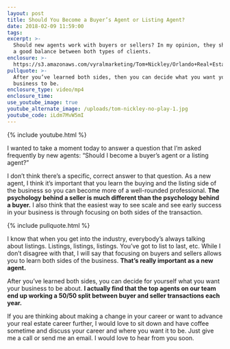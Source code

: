 ```yaml
---
layout: post
title: Should You Become a Buyer’s Agent or Listing Agent?
date: 2018-02-09 11:59:00
tags:
excerpt: >-
  Should new agents work with buyers or sellers? In my opinion, they should have
  a good balance between both types of clients.
enclosure: >-
  https://s3.amazonaws.com/vyralmarketing/Tom+Nickley/Orlando+Real+Estate+Agent-+Should+you+become+a+buyer+or+listing+agent%253F.mp4
pullquote: >-
  After you’ve learned both sides, then you can decide what you want your
  business to be.
enclosure_type: video/mp4
enclosure_time:
use_youtube_image: true
youtube_alternate_image: /uploads/tom-nickley-no-play-1.jpg
youtube_code: iLdm7MvW5mI
---
```


{% include youtube.html %}

I wanted to take a moment today to answer a question that I’m asked frequently by new agents: “Should I become a buyer’s agent or a listing agent?”

I don’t think there’s a specific, correct answer to that question. As a new agent, I think it’s important that you learn the buying and the listing side of the business so you can become more of a well-rounded professional.&nbsp;**The psychology behind a seller is much different than the psychology behind a buyer.**&nbsp;I also think that the easiest way to see scale and see early success in your business is through focusing on both sides of the transaction.

{% include pullquote.html %}

I know that when you get into the industry, everybody’s always talking about listings. Listings, listings, listings. You’ve got to list to last, etc. While I don’t disagree with that, I will say that focusing on buyers and sellers allows you to learn both sides of the business. **That’s really important as a new agent.**

After you’ve learned both sides, you can decide for yourself what you want your business to be about. **I actually find that the top agents on our team end up working a 50/50 split between buyer and seller transactions each year.**

If you are thinking about making a change in your career or want to advance your real estate career further, I would love to sit down and have coffee sometime and discuss your career and where you want it to be. Just give me a call or send me an email. I would love to hear from you soon.

&nbsp;